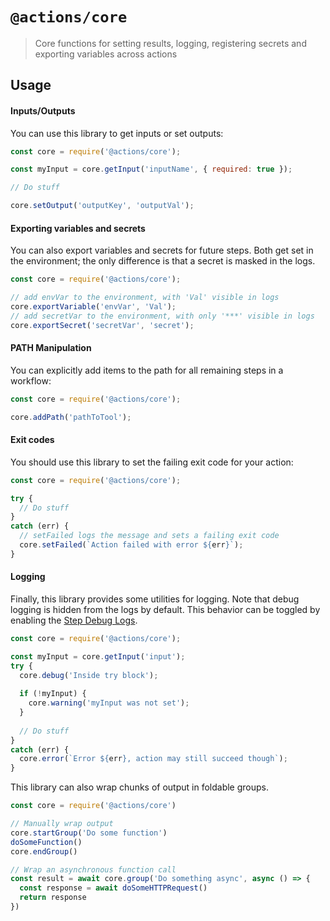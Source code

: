 # `@actions/core`

> Core functions for setting results, logging, registering secrets and exporting variables across actions

## Usage

#### Inputs/Outputs

You can use this library to get inputs or set outputs:

```js
const core = require('@actions/core');

const myInput = core.getInput('inputName', { required: true });

// Do stuff

core.setOutput('outputKey', 'outputVal');
```

#### Exporting variables and secrets

You can also export variables and secrets for future steps. Both get set in the environment; the only difference is that a secret is masked in the logs.

```js
const core = require('@actions/core');

// add envVar to the environment, with 'Val' visible in logs
core.exportVariable('envVar', 'Val');
// add secretVar to the environment, with only '***' visible in logs
core.exportSecret('secretVar', 'secret');
```

#### PATH Manipulation

You can explicitly add items to the path for all remaining steps in a workflow:

```js
const core = require('@actions/core');

core.addPath('pathToTool');
```

#### Exit codes

You should use this library to set the failing exit code for your action:

```js
const core = require('@actions/core');

try {
  // Do stuff
}
catch (err) {
  // setFailed logs the message and sets a failing exit code
  core.setFailed(`Action failed with error ${err}`);
}

```

#### Logging

Finally, this library provides some utilities for logging. Note that debug logging is hidden from the logs by default. This behavior can be toggled by enabling the [Step Debug Logs](../../docs/action-debugging.md#step-debug-logs).

```js
const core = require('@actions/core');

const myInput = core.getInput('input');
try {
  core.debug('Inside try block');
  
  if (!myInput) {
    core.warning('myInput was not set');
  }
  
  // Do stuff
}
catch (err) {
  core.error(`Error ${err}, action may still succeed though`);
}
```

This library can also wrap chunks of output in foldable groups.

```js
const core = require('@actions/core')

// Manually wrap output
core.startGroup('Do some function')
doSomeFunction()
core.endGroup()

// Wrap an asynchronous function call
const result = await core.group('Do something async', async () => {
  const response = await doSomeHTTPRequest()
  return response
})
```
